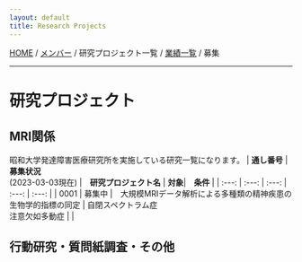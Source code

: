 ```yaml
---
layout: default
title: Research Projects
---
```

[HOME](https://middrshowa.github.io/) / [メンバー](./members.html) / 研究プロジェクト一覧 / [業績一覧](./publications.html) / 募集

---
# 研究プロジェクト

## MRI関係
昭和大学発達障害医療研究所を実施している研究一覧になります。
|  <b>通し番号</b>  | <b>募集状況</b><br>(2023-03-03現在)  |　<b>研究プロジェクト名</b>  | <b>対象</b>|　<b>条件</b> |
| :---: | :---: | :---: | :---: | :---: |
|  0001  |  募集中  |　大規模MRIデータ解析による多種類の精神疾患の生物学的指標の同定  | 自閉スペクトラム症<br>注意欠如多動症 |  |

## 行動研究・質問紙調査・その他

